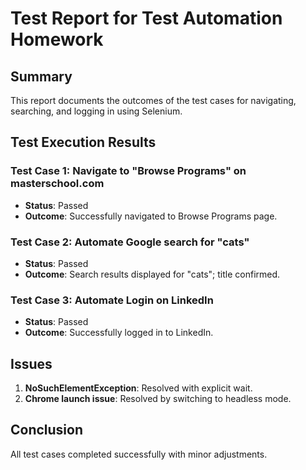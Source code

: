 # Test Report for Test Automation Homework

## Summary
This report documents the outcomes of the test cases for navigating, searching, and logging in using Selenium.

## Test Execution Results

### Test Case 1: Navigate to "Browse Programs" on masterschool.com
- **Status**: Passed
- **Outcome**: Successfully navigated to Browse Programs page.

### Test Case 2: Automate Google search for "cats"
- **Status**: Passed
- **Outcome**: Search results displayed for "cats"; title confirmed.

### Test Case 3: Automate Login on LinkedIn
- **Status**: Passed
- **Outcome**: Successfully logged in to LinkedIn.

## Issues
1. **NoSuchElementException**: Resolved with explicit wait.
2. **Chrome launch issue**: Resolved by switching to headless mode.

## Conclusion
All test cases completed successfully with minor adjustments.